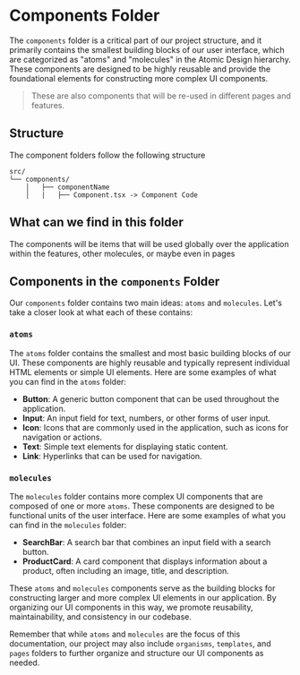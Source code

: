 # Components Folder

The `components` folder is a critical part of our project structure, and it primarily contains the smallest building blocks of our user interface, which are categorized as "atoms" and "molecules" in the Atomic Design hierarchy. These components are designed to be highly reusable and provide the foundational elements for constructing more complex UI components. 

> These are also components that will be re-used in different pages and features.

## Structure
The component folders follow the following structure
```
src/
└── components/
    │   ├── componentName
    │   |   ├── Component.tsx -> Component Code
```

## What can we find in this folder
The components will be items that will be used globally over the application within the features, other molecules, or maybe even in pages

## Components in the `components` Folder

Our `components` folder contains two main ideas: `atoms` and `molecules`. Let's take a closer look at what each of these contains:

### `atoms`

The `atoms` folder contains the smallest and most basic building blocks of our UI. These components are highly reusable and typically represent individual HTML elements or simple UI elements. Here are some examples of what you can find in the `atoms` folder:

- **Button**: A generic button component that can be used throughout the application.
- **Input**: An input field for text, numbers, or other forms of user input.
- **Icon**: Icons that are commonly used in the application, such as icons for navigation or actions.
- **Text**: Simple text elements for displaying static content.
- **Link**: Hyperlinks that can be used for navigation.

### `molecules`

The `molecules` folder contains more complex UI components that are composed of one or more `atoms`. These components are designed to be functional units of the user interface. Here are some examples of what you can find in the `molecules` folder:

- **SearchBar**: A search bar that combines an input field with a search button.
- **ProductCard**: A card component that displays information about a product, often including an image, title, and description.

These `atoms` and `molecules` components serve as the building blocks for constructing larger and more complex UI elements in our application. By organizing our UI components in this way, we promote reusability, maintainability, and consistency in our codebase.

Remember that while `atoms` and `molecules` are the focus of this documentation, our project may also include `organisms`, `templates`, and `pages` folders to further organize and structure our UI components as needed.